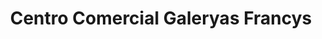 ---
title: "Centro Comercial Galeryas Francys"
url: /carupano/centro-comercial-galeryas-francys/
shop: centro comercial
---